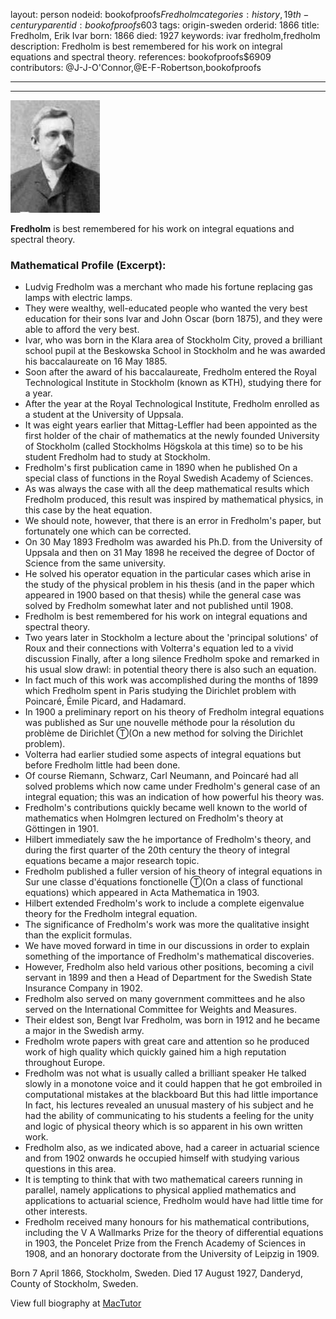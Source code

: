 layout: person
nodeid: bookofproofs$Fredholm
categories: history,19th-century
parentid: bookofproofs$603
tags: origin-sweden
orderid: 1866
title: Fredholm, Erik Ivar
born: 1866
died: 1927
keywords: ivar fredholm,fredholm
description: Fredholm is best remembered for his work on integral equations and spectral theory.
references: bookofproofs$6909
contributors: @J-J-O'Connor,@E-F-Robertson,bookofproofs

---



---

![Fredholm.jpg](https://github.com/bookofproofs/bookofproofs.github.io/blob/main/_sources/_assets/images/portraits/Fredholm.jpg?raw=true)

**Fredholm** is best remembered for his work on integral equations and spectral theory.

### Mathematical Profile (Excerpt):
* Ludvig Fredholm was a merchant who made his fortune replacing gas lamps with electric lamps.
* They were wealthy, well-educated people who wanted the very best education for their sons Ivar and John Oscar (born 1875), and they were able to afford the very best.
* Ivar, who was born in the Klara area of Stockholm City, proved a brilliant school pupil at the Beskowska School in Stockholm and he was awarded his baccalaureate on 16 May 1885.
* Soon after the award of his baccalaureate, Fredholm entered the Royal Technological Institute in Stockholm (known as KTH), studying there for a year.
* After the year at the Royal Technological Institute, Fredholm enrolled as a student at the University of Uppsala.
* It was eight years earlier that Mittag-Leffler had been appointed as the first holder of the chair of mathematics at the newly founded University of Stockholm (called Stockholms Högskola at this time) so to be his student Fredholm had to study at Stockholm.
* Fredholm's first publication came in 1890 when he published On a special class of functions in the Royal Swedish Academy of Sciences.
* As was always the case with all the deep mathematical results which Fredholm produced, this result was inspired by mathematical physics, in this case by the heat equation.
* We should note, however, that there is an error in Fredholm's paper, but fortunately one which can be corrected.
* On 30 May 1893 Fredholm was awarded his Ph.D. from the University of Uppsala and then on 31 May 1898 he received the degree of Doctor of Science from the same university.
* He solved his operator equation in the particular cases which arise in the study of the physical problem in his thesis (and in the paper which appeared in 1900 based on that thesis) while the general case was solved by Fredholm somewhat later and not published until 1908.
* Fredholm is best remembered for his work on integral equations and spectral theory.
* Two years later in Stockholm a lecture about the 'principal solutions' of Roux and their connections with Volterra's equation led to a vivid discussion Finally, after a long silence Fredholm spoke and remarked in his usual slow drawl: in potential theory there is also such an equation.
* In fact much of this work was accomplished during the months of 1899 which Fredholm spent in Paris studying the Dirichlet problem with Poincaré, Émile Picard, and Hadamard.
* In 1900 a preliminary report on his theory of Fredholm integral equations was published as Sur une nouvelle méthode pour la résolution du problème de Dirichlet Ⓣ(On a new method for solving the Dirichlet problem).
* Volterra had earlier studied some aspects of integral equations but before Fredholm little had been done.
* Of course Riemann, Schwarz, Carl Neumann, and Poincaré had all solved problems which now came under Fredholm's general case of an integral equation; this was an indication of how powerful his theory was.
* Fredholm's contributions quickly became well known to the world of mathematics when Holmgren lectured on Fredholm's theory at Göttingen in 1901.
* Hilbert immediately saw the he importance of Fredholm's theory, and during the first quarter of the 20th  century the theory of integral equations became a major research topic.
* Fredholm published a fuller version of his theory of integral equations in Sur une classe d'équations fonctionelle Ⓣ(On a class of functional equations) which appeared in Acta Mathematica in 1903.
* Hilbert extended Fredholm's work to include a complete eigenvalue theory for the Fredholm integral equation.
* The significance of Fredholm's work was more the qualitative insight than the explicit formulas.
* We have moved forward in time in our discussions in order to explain something of the importance of Fredholm's mathematical discoveries.
* However, Fredholm also held various other positions, becoming a civil servant in 1899 and then a Head of Department for the Swedish State Insurance Company in 1902.
* Fredholm also served on many government committees and he also served on the International Committee for Weights and Measures.
* Their eldest son, Bengt Ivar Fredholm, was born in 1912 and he became a major in the Swedish army.
* Fredholm wrote papers with great care and attention so he produced work of high quality which quickly gained him a high reputation throughout Europe.
* Fredholm was not what is usually called a brilliant speaker He talked slowly in a monotone voice and it could happen that he got embroiled in computational mistakes at the blackboard But this had little importance In fact, his lectures revealed an unusual mastery of his subject and he had the ability of communicating to his students a feeling for the unity and logic of physical theory which is so apparent in his own written work.
* Fredholm also, as we indicated above, had a career in actuarial science and from 1902 onwards he occupied himself with studying various questions in this area.
* It is tempting to think that with two mathematical careers running in parallel, namely applications to physical applied mathematics and applications to actuarial science, Fredholm would have had little time for other interests.
* Fredholm received many honours for his mathematical contributions, including the V A Wallmarks Prize for the theory of differential equations in 1903, the Poncelet Prize from the French Academy of Sciences in 1908, and an honorary doctorate from the University of Leipzig in 1909.

Born 7 April 1866, Stockholm, Sweden. Died 17 August 1927, Danderyd, County of Stockholm, Sweden.

View full biography at [MacTutor](https://mathshistory.st-andrews.ac.uk/Biographies/Fredholm/)
